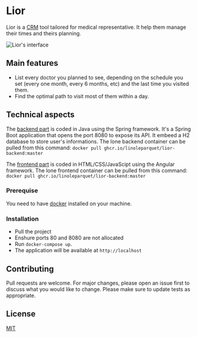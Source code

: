 # Lior

Lior is a [CRM](https://www.salesforce.com/crm/what-is-crm/) tool tailored for medical representative. It help them manage their times and theirs planning.

![Lior's interface](images/lior-interface.gif)

## Main features 

- List every doctor you planned to see, depending on the schedule you set (every one month, every 6 months, etc) and the last time you visited them. 
- Find the optimal path to visit most of them within a day.  

## Technical aspects

The [backend part](https://github.com/linoleparquet/lior-backend) is coded in Java using the Spring framework. It's a Spring Boot application that opens the port 8080 to expose its API. It embeed a H2 database to store user's informations. 
The lone backend container can be pulled from this command: `docker pull ghcr.io/linoleparquet/lior-backend:master`

The [frontend part](https://github.com/linoleparquet/lior-frontend) is coded in HTML/CSS/JavaScipt using the Angular framework.
The lone frontend container can be pulled from this command: `docker pull ghcr.io/linoleparquet/lior-backend:master`


### Prerequise 

You need to have [docker](https://www.docker.com/) installed on your machine. 

### Installation

- Pull the project 
- Enshure ports 80 and 8080 are not allocated
- Run `docker-compose up`.
- The application will be available at `http://localhost`


## Contributing
Pull requests are welcome. For major changes, please open an issue first to discuss what you would like to change.
Please make sure to update tests as appropriate.

## License
[MIT](https://choosealicense.com/licenses/mit/)

